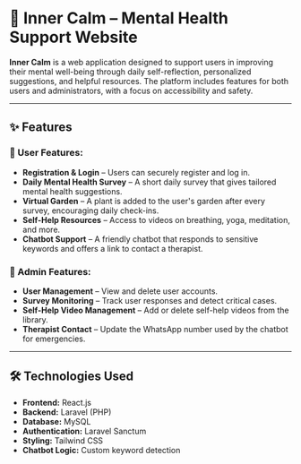 # 🌿 Inner Calm – Mental Health Support Website

**Inner Calm** is a web application designed to support users in improving their mental well-being through daily self-reflection, personalized suggestions, and helpful resources. The platform includes features for both users and administrators, with a focus on accessibility and safety.

---

## ✨ Features

### 👤 User Features:
- **Registration & Login** – Users can securely register and log in.
- **Daily Mental Health Survey** – A short daily survey that gives tailored mental health suggestions.
- **Virtual Garden** – A plant is added to the user's garden after every survey, encouraging daily check-ins.
- **Self-Help Resources** – Access to videos on breathing, yoga, meditation, and more.
- **Chatbot Support** – A friendly chatbot that responds to sensitive keywords and offers a link to contact a therapist.

### 🔐 Admin Features:
- **User Management** – View and delete user accounts.
- **Survey Monitoring** – Track user responses and detect critical cases.
- **Self-Help Video Management** – Add or delete self-help videos from the library.
- **Therapist Contact** – Update the WhatsApp number used by the chatbot for emergencies.

---

## 🛠️ Technologies Used

- **Frontend:** React.js
- **Backend:** Laravel (PHP)
- **Database:** MySQL
- **Authentication:** Laravel Sanctum
- **Styling:** Tailwind CSS
- **Chatbot Logic:** Custom keyword detection



